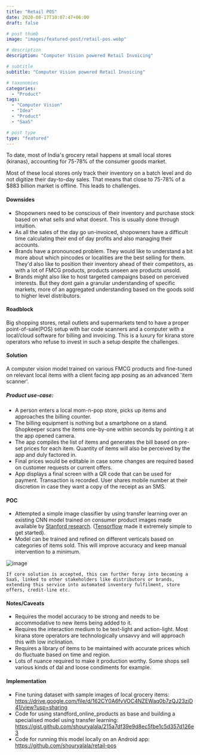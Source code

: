 ```yaml
---
title: "Retail POS"
date: 2020-08-17T10:07:47+06:00
draft: false

# post thumb
image: "images/featured-post/retail-pos.webp"

# description
description: "Computer Vision powered Retail Invoicing"

# subtitle
subtitle: "Computer Vision powered Retail Invoicing"

# taxonomies
categories:
  - "Product"
tags:
  - "Computer Vision"
  - "Idea"
  - "Product"
  - "SaaS"

# post type
type: "featured"
---
```

To date, most of India's grocery retail happens at small local stores (kiranas), accounting for 75-78% of the consumer goods market.

Most of these local stores only track their inventory on a batch level and do not digitize their day-to-day sales. That means that close to 75-78% of a $883 billion market is offline. This leads to challenges.

#### Downsides
- Shopowners need to be conscious of their inventory and purchase stock based on what sells and what doesnt. This is usually done through intuition.
- As all the sales of the day go un-invoiced, shopowners have a difficult time calculating their end of day profits and also managing their accounts. 
- Brands have a pronounced problem. They would like to understand a bit more about which pincodes or localities are the best selling for them. They'd also like to position their inventory ahead of their competitors, as with a lot of FMCG products, products unseen are products unsold.
- Brands might also like to host targeted campaigns based on perceived interests. But they dont gain a granular understanding of specific markets, more of an aggregated understanding based on the goods sold to higher level distributors.

#### Roadblock
Big shopping stores, retail outlets and supermarkets tend to have a proper point-of-sale(POS) setup with bar code scanners and a computer with a local/cloud software for billing and invoicing. This is a luxury for kirana store operators who refuse to invest in such a setup despite the challenges.

#### Solution
A computer vision model trained on various FMCG products and fine-tuned on relevant local items with a client facing app posing as an advanced 'item scanner'.

##### Product use-case:
- A person enters a local mom-n-pop store, picks up items and approaches the billing counter.
- The billing equipment is nothing but a smartphone on a stand. Shopkeeper scans the items one-by-one within seconds by pointing it at the app opened camera.
- The app compiles the list of items and generates the bill based on pre-set prices for each item. Quantity of items will also be perceived by the app and duly factored in.
- Final prices would be editable in case some changes are required based on customer requests or current offers. 
- App displays a final screen with a QR code that can be used for payment. Transaction is recorded. User shares mobile number at their discretion in case they want a copy of the receipt as an SMS.

#### POC
- Attempted a simple image classifier by using transfer learning over an existing CNN model trained on consumer product images made available by [Stanford research](https://cvgl.stanford.edu/projects/lifted_struct/). ([Tensorflow](https://www.tensorflow.org/datasets/catalog/stanford_online_products) made it extremely simple to get started).
- Model can be trained and refined on different verticals based on categories of items sold. This will improve accuracy and keep manual intervention to a minimum.

![image](../../images/post/retail_pos.gif)

` If core solution is accepted, this can further foray into becoming a SaaS, linked to other stakeholders like distributors or brands, extending this service into automated inventory fulfilment, store offers, credit-line etc.
`

#### Notes/Caveats
- Requires the model accuracy to be strong and needs to be accommodative to new items being added to it.
- Requires the interaction medium to be text-light and action-light. Most kirana store operators are technologically unsavvy and will approach this with low inclination.
- Requires a library of items to be maintained with accurate prices which do fluctuate based on time and region.
- Lots of nuance required to make it production worthy. Some shops sell various kinds of dal and loose condiments for example. 

#### Implementation
- Fine tuning dataset with sample images of local grocery items: https://drive.google.com/file/d/162CY0A6fyVOC4NZEWaq0b7zQJ23zjD41/view?usp=sharing
- Code for using standford_online_products as base and building a specialised model using transfer learning: https://gist.github.com/shouryalala/215a7df39e9d8ec5fbe1c5d357d126e3
- Code for running this model locally on an Android app: https://github.com/shouryalala/retail-pos

